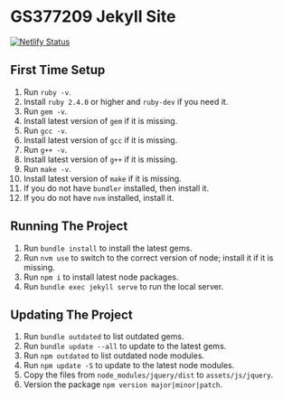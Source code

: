 # GS377209 Jekyll Site

[![Netlify Status](https://api.netlify.com/api/v1/badges/5c710635-c4f1-430a-9e0f-e6b086ada215/deploy-status)](https://app.netlify.com/sites/elated-hermann-5c4186/deploys)

## First Time Setup

1. Run `ruby -v`.
1. Install `ruby 2.4.0` or higher and `ruby-dev` if you need it.
1. Run `gem -v`.
1. Install latest version of `gem` if it is missing.
1. Run `gcc -v`.
1. Install latest version of `gcc` if it is missing.
1. Run `g++ -v`.
1. Install latest version of `g++` if it is missing.
1. Run `make -v`.
1. Install latest version of `make` if it is missing.
1. If you do not have `bundler` installed, then install it.
1. If you do not have `nvm` installed, install it.

## Running The Project

1. Run `bundle install` to install the latest gems.
1. Run `nvm use` to switch to the correct version of node; install it if it is missing.
1. Run `npm i` to install latest node packages.
1. Run `bundle exec jekyll serve` to run the local server.

## Updating The Project

1. Run `bundle outdated` to list outdated gems.
1. Run `bundle update --all` to update to the latest gems.
1. Run `npm outdated` to list outdated node modules.
1. Run `npm update -S` to update to the latest node modules.
1. Copy the files from `node_modules/jquery/dist` to `assets/js/jquery`.
1. Version the package `npm version major|minor|patch`.
